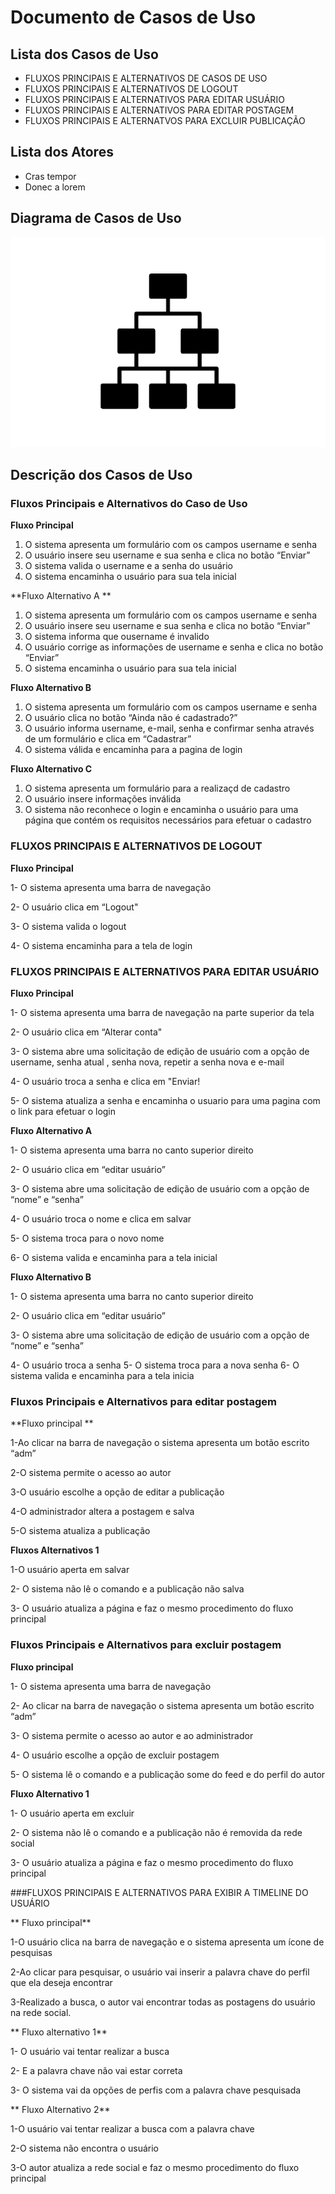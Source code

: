 # Documento de Casos de Uso

## Lista dos Casos de Uso

 - FLUXOS PRINCIPAIS E ALTERNATIVOS DE CASOS DE USO
 - FLUXOS PRINCIPAIS E ALTERNATIVOS DE LOGOUT
 - FLUXOS PRINCIPAIS E ALTERNATIVOS PARA EDITAR USUÁRIO
 - FLUXOS PRINCIPAIS E ALTERNATIVOS PARA EDITAR POSTAGEM
 - FLUXOS PRINCIPAIS E ALTERNATVOS PARA EXCLUIR PUBLICAÇÃO

## Lista dos Atores

 - Cras tempor
 - Donec a lorem

## Diagrama de Casos de Uso

![Diagrama de Casos de Uso](diagrama-exemplo.png)

## Descrição dos Casos de Uso

### Fluxos Principais e Alternativos do Caso de Uso

**Fluxo Principal**

1. O sistema apresenta um formulário com os campos username e senha 
2. O usuário insere seu username e sua senha e clica no botão “Enviar” 
3. O sistema valida o username e a senha do usuário
4. O sistema encaminha o usuário para sua tela inicial 

**Fluxo Alternativo A **
1. O sistema apresenta um formulário com os campos username e senha
2. O usuário insere seu username e sua senha e clica no botão “Enviar”
3. O sistema informa que ousername é invalido 
4. O usuário corrige as informações de username e senha e clica no botão “Enviar”
5. O sistema encaminha o usuário para sua tela inicial

**Fluxo Alternativo B**

1. O sistema apresenta um formulário com os campos username e senha 
2. O usuário clica no botão “Ainda não é cadastrado?” 
3. O usuário informa username, e-mail, senha e confirmar senha através de um formulário e clica em “Cadastrar” 
4. O sistema válida e encaminha para a pagina de login 
  
  
**Fluxo Alternativo C**

1. O sistema apresenta um formulário para a realizaçd de cadastro
2. O usuário insere informações inválida
3.  O sistema não reconhece o login e encaminha o usuário para uma página que contém os requisitos necessários para efetuar o cadastro


### FLUXOS PRINCIPAIS E ALTERNATIVOS DE LOGOUT

**Fluxo Principal** 

1- O sistema apresenta uma barra de navegação

2- O usuário clica em “Logout"

3- O sistema valida o logout

4- O sistema encaminha para a tela de login

### FLUXOS PRINCIPAIS E ALTERNATIVOS PARA EDITAR USUÁRIO

**Fluxo Principal**

1- O sistema apresenta uma barra de navegação na parte superior da tela 

2- O usuário clica em “Alterar conta"

3- O sistema abre uma solicitação de edição de usuário com a opção de username, senha atual , senha nova, repetir a senha nova e e-mail

4- O usuário troca a senha  e clica em "Enviar!

5- O sistema atualiza a senha  e encaminha o usuario para uma pagina com o link para efetuar o login

**Fluxo Alternativo A**

1- O sistema apresenta uma barra no canto superior direito

2- O usuário clica em “editar usuário”

3- O sistema abre uma solicitação de edição de usuário com a opção de “nome” e “senha”

4- O usuário troca o nome e clica em salvar

5- O sistema troca para o novo nome

6- O sistema valida e encaminha para a tela inicial


**Fluxo Alternativo B**

1- O sistema apresenta uma barra no canto superior direito

2- O usuário clica em “editar usuário”

3- O sistema abre uma solicitação de edição de usuário com a opção de “nome” e “senha”

4- O usuário troca a senha
5- O sistema troca para a nova senha
6- O sistema valida e encaminha para a tela inicia


### Fluxos Principais e Alternativos para editar postagem 

 

**Fluxo principal ** 

  1-Ao clicar na barra de navegação o sistema apresenta um botão escrito “adm” 

  2-O sistema permite o acesso ao autor 

  3-O usuário escolhe a opção de editar a publicação  

  4-O administrador altera a postagem e salva  

  5-O sistema atualiza a publicação  

 

 **Fluxos Alternativos 1** 
 
  1-O usuário aperta em salvar  

  2- O sistema não lê o comando e a publicação não salva  

  3- O usuário atualiza a página e faz o mesmo procedimento do fluxo principal   

 

 ### Fluxos Principais e Alternativos para excluir postagem  

 
**Fluxo principal** 

  1- O sistema apresenta uma barra de navegação  

  2- Ao clicar na barra de navegação o sistema apresenta um botão escrito “adm” 

  3- O sistema permite o acesso ao autor e ao administrador   

  4- O usuário escolhe a opção de excluir postagem 

  5- O sistema lê o comando e a publicação some do feed e do perfil do autor 

 
**Fluxo Alternativo 1**

  1- O usuário aperta em excluir  

  2- O sistema não lê o comando e a publicação não é removida da rede social 

  3- O usuário atualiza a página e faz o mesmo procedimento do fluxo principal  

     

 ###FLUXOS PRINCIPAIS E ALTERNATIVOS PARA EXIBIR A TIMELINE DO USUÁRIO 
      
** Fluxo principal** 

  1-O usuário clica na barra de navegação e o sistema apresenta um ícone de pesquisas 

  2-Ao clicar para pesquisar, o  usuário vai inserir a palavra chave do perfil que ela deseja encontrar 

  3-Realizado a busca, o autor vai encontrar todas as postagens do usuário na rede social. 


** Fluxo alternativo 1**

  1- O usuário vai tentar realizar a busca 
 
  2- E a palavra chave não vai estar correta 

  3- O sistema vai da opções de perfis com a palavra chave pesquisada 

** Fluxo Alternativo 2**

  1-O usuário vai tentar realizar a busca com a palavra chave
  
  2-O sistema não encontra o usuário 
  
  3-O autor atualiza a rede social e faz o mesmo procedimento do fluxo principal
